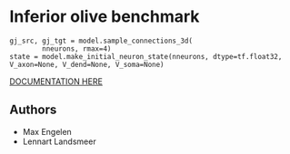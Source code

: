 # Inferior olive benchmark

    gj_src, gj_tgt = model.sample_connections_3d(
            nneurons, rmax=4)
    state = model.make_initial_neuron_state(nneurons, dtype=tf.float32, V_axon=None, V_dend=None, V_soma=None)

[DOCUMENTATION HERE](https://llandsmeer.github.io/iotf)

## Authors

 - Max Engelen
 - Lennart Landsmeer
